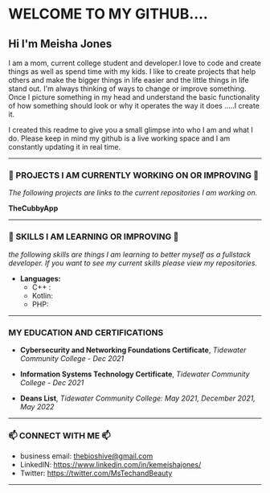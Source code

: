 # **WELCOME TO MY GITHUB....**
## **Hi I'm Meisha Jones**

I am a mom, current college student and developer.I love to code and create things as well as spend time with my kids. I like to create projects that help others and make the bigger things in life easier and the little things in life stand out. I'm always thinking of ways to change or improve something. Once I picture something in my head and understand the basic functionality of how something should look or why it operates the way it does .....I create it. 

I created this readme to give you a small glimpse into who I am and what I do. Please keep in mind my github is a live working space and I am constantly updating it in real time. 

______________________________________________________
### **🔭  PROJECTS I AM CURRENTLY WORKING ON OR IMPROVING 🔭**
*The following projects are links to the current repositories I am working on.*

**TheCubbyApp**
<!-- - TheBiosHiveApp -->
____________________________________________________

### **🌱 SKILLS I AM LEARNING OR IMPROVING 🌱**
*the following skills are things I am learning to better myself as a fullstack developer. If you want to see my current skills please view my repositories.*

- **Languages:**
  - C++ : 
  - Kotlin:
  - PHP:
______________________________________________________

<!-- ### **👯 PROJECTS IM LOOKING TO COLLABORATE ON 👯**

_______________________________________________________ -->

<!-- ## **🤔 THINGS IM LOOKIMG FOR HELP WITH 🤔** 

_________________________________________________________ -->
### **MY EDUCATION AND CERTIFICATIONS**

  - **Cybersecurity and Networking Foundations Certificate**, 
*Tidewater Community College - Dec 2021*

  - **Information Systems Technology Certificate**, 
*Tidewater Community College - Dec 2021*

  - **Deans List**, *Tidewater Community College: May 2021, December 2021, May 2022*

________________________________________________________

### **📫 CONNECT WITH ME 📫**

- business email: thebioshive@gmail.com
- LinkedIN: https://www.linkedin.com/in/kemeishajones/
- Twitter: https://twitter.com/MsTechandBeauty

 <!-- - Instagram: https://www.instagram.com/thebioshive/ -->
__________________________________________________________









